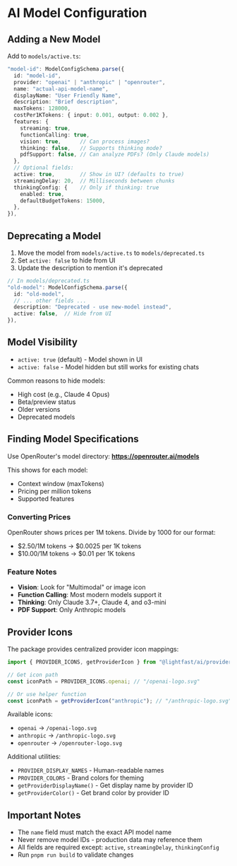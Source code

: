 # AI Model Configuration

## Adding a New Model

Add to `models/active.ts`:

```typescript
"model-id": ModelConfigSchema.parse({
  id: "model-id",
  provider: "openai" | "anthropic" | "openrouter",
  name: "actual-api-model-name",
  displayName: "User Friendly Name",
  description: "Brief description",
  maxTokens: 128000,
  costPer1KTokens: { input: 0.001, output: 0.002 },
  features: {
    streaming: true,
    functionCalling: true,
    vision: true,      // Can process images?
    thinking: false,   // Supports thinking mode?
    pdfSupport: false, // Can analyze PDFs? (Only Claude models)
  },
  // Optional fields:
  active: true,        // Show in UI? (defaults to true)
  streamingDelay: 20,  // Milliseconds between chunks
  thinkingConfig: {    // Only if thinking: true
    enabled: true,
    defaultBudgetTokens: 15000,
  },
}),
```

## Deprecating a Model

1. Move the model from `models/active.ts` to `models/deprecated.ts`
2. Set `active: false` to hide from UI
3. Update the description to mention it's deprecated

```typescript
// In models/deprecated.ts
"old-model": ModelConfigSchema.parse({
  id: "old-model",
  // ... other fields ...
  description: "Deprecated - use new-model instead",
  active: false,  // Hide from UI
}),
```

## Model Visibility

- `active: true` (default) - Model shown in UI
- `active: false` - Model hidden but still works for existing chats

Common reasons to hide models:
- High cost (e.g., Claude 4 Opus)
- Beta/preview status
- Older versions
- Deprecated models

## Finding Model Specifications

Use OpenRouter's model directory: **https://openrouter.ai/models**

This shows for each model:
- Context window (maxTokens)
- Pricing per million tokens
- Supported features

### Converting Prices
OpenRouter shows prices per 1M tokens. Divide by 1000 for our format:
- $2.50/1M tokens → $0.0025 per 1K tokens
- $10.00/1M tokens → $0.01 per 1K tokens

### Feature Notes
- **Vision**: Look for "Multimodal" or image icon
- **Function Calling**: Most modern models support it
- **Thinking**: Only Claude 3.7+, Claude 4, and o3-mini
- **PDF Support**: Only Anthropic models

## Provider Icons

The package provides centralized provider icon mappings:

```typescript
import { PROVIDER_ICONS, getProviderIcon } from "@lightfast/ai/providers";

// Get icon path
const iconPath = PROVIDER_ICONS.openai; // "/openai-logo.svg"

// Or use helper function
const iconPath = getProviderIcon("anthropic"); // "/anthropic-logo.svg"
```

Available icons:
- `openai` → `/openai-logo.svg`
- `anthropic` → `/anthropic-logo.svg`
- `openrouter` → `/openrouter-logo.svg`

Additional utilities:
- `PROVIDER_DISPLAY_NAMES` - Human-readable names
- `PROVIDER_COLORS` - Brand colors for theming
- `getProviderDisplayName()` - Get display name by provider ID
- `getProviderColor()` - Get brand color by provider ID

## Important Notes

- The `name` field must match the exact API model name
- Never remove model IDs - production data may reference them
- All fields are required except: `active`, `streamingDelay`, `thinkingConfig`
- Run `pnpm run build` to validate changes